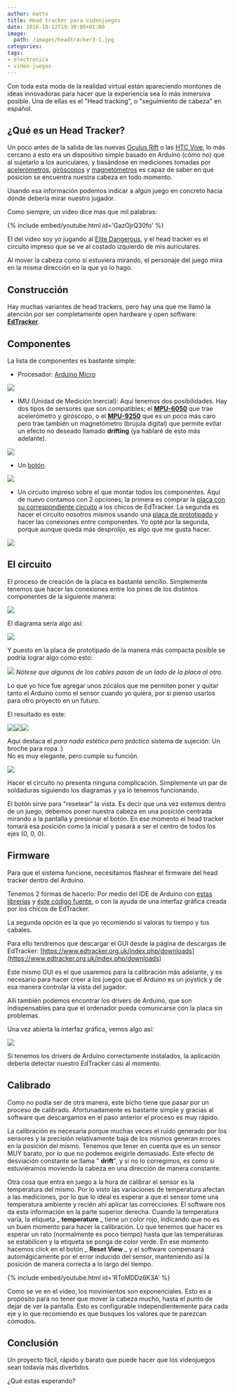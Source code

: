 ```yaml
---
author: matto
title: Head tracker para videojuegos
date: 2016-10-12T19:39:00+01:00
image: 
  path: /images/headtracker3-1.jpg
categories:
tags:
- electronica
- video-juegos
---
```


Con toda esta moda de la realidad virtual están apareciendo montones de ideas innovadoras para hacer que la experiencia sea lo más inmersiva posible. Una de ellas es el "Head tracking", o "seguimiento de cabeza" en español.

## ¿Qué es un Head Tracker?

Un poco antes de la salida de las nuevas [Oculus Rift](https://www3.oculus.com/en-us/rift/) o las [HTC Vive](https://www.vive.com/eu/product/), lo más cercano a esto era un dispositivo simple basado en Arduino (cómo no) que al sujetarlo a los auriculares, y basándose en mediciones tomadas por [acelerómetros](https://es.wikipedia.org/wiki/Aceler%C3%B3metro), [giróscopos](https://es.wikipedia.org/wiki/Gir%C3%B3scopo) y [magnetómetros](https://es.wikipedia.org/wiki/Magnet%C3%B3metro) es capaz de saber en qué posicion se encuentra nuestra cabeza en todo momento.

Usando esa información podemos indicar a algún juego en concreto hacia dónde debería mirar nuestro jugador.

Como siempre, un video dice mas que mil palabras:

{% include embed/youtube.html id='GazOjrQ30fo' %}

El del video soy yo jugando al [Elite Dangerous](https://www.elitedangerous.com/), y el head tracker es el circuito impreso que se ve al costado izquierdo de mis auriculares.

Al mover la cabeza como si estuviera mirando, el personaje del juego mira en la misma dirección en la que yo lo hago.

## Construcción

Hay muchas variantes de head trackers, pero hay una que me llamó la atención por ser completamente open hardware y open software: **[EdTracker](https://www.edtracker.org.uk/)**.

## Componentes

La lista de componentes es bastante simple:

- Procesador: [Arduino Micro](https://www.arduino.cc/en/Main/ArduinoBoardMicro) &nbsp;

![](/images/arduino2.jpg)

- IMU (Unidad de Medición Inercial): Aquí tenemos dos posibilidades. Hay dos tipos de sensores que son compatibles; el **[MPU-6050](https://playground.arduino.cc/Main/MPU-6050)** que trae acelerómetro y giróscopo, o el **[MPU-9250](https://www.sparkfun.com/products/13762)** que es un poco más caro pero trae también un magnetómetro (brújula digital) que permite evitar un efecto no deseado llamado **drifting** (ya hablaré de esto más adelante). &nbsp;

![](/images/accelerometer.jpg)

- Un [botón](https://www.sparkfun.com/products/9190). 

![](/images/button.jpg)

- Un circuito impreso sobre el que montar todos los componentes. Aquí de nuevo contamos con 2 opciones; la primera es comprar la [placa con su correspondiente circuito](https://www.edtracker.co.uk/shop/my-basket/edtracker-diy-pcb) a los chicos de EdTracker. La segunda es hacer el circuito nosotros mismos usando una [placa de prototipado](https://www.sparkfun.com/products/12702) y hacer las conexiones entre componentes. Yo opté por la segunda, porque aunque queda más desprolijo, es algo que me gusta hacer. 

![](/images/protoboard.jpg)

## El circuito

El proceso de creación de la placa es bastante sencillo. Simplemente tenemos que hacer las conexiones entre los pines de los distintos componentes de la siguiente manera:

![](/images/pinout.png)

El diagrama sería algo así:

![](/images/circuit-1.png)

Y puesto en la placa de prototipado de la manera más compacta posible se podría lograr algo como esto:

![](/images/circuit2.png)
_Nótese que algunos de los cables pasan de un lado de la placa al otro._

Lo que yo hice fue agregar unos zócalos que me permiten poner y quitar tanto el Arduino como el sensor cuando yo quiera, por si pienso usarlos para otro proyecto en un futuro.

El resultado es este:

![](/images/headtracker1.jpg)![](/images/headtracker2.jpg)![](/images/headtracker3.jpg)

Aquí destaca el _para nada estético pero práctico_ sistema de sujeción: Un broche para ropa :)  
No es muy elegante, pero cumple su función.

![](/images/headtracker4.jpg)

Hacer el circuito no presenta ninguna complicación. Simplemente un par de soldaduras siguiendo los diagramas y ya lo tenemos funcionando.

El botón sirve para "resetear" la vista. Es decir que una vez estemos dentro de un juego, debemos poner nuestra cabeza en una posición centrada mirando a la pantalla y presionar el botón. En ese momento el head tracker tomará esa posición como la inicial y pasará a ser el centro de todos los ejes (0, 0, 0).

## Firmware

Para que el sistema funcione, necesitamos flashear el firmware del head tracker dentro del Arduino.

Tenemos 2 formas de hacerlo: Por medio del IDE de Arduino con [estas librerías](https://github.com/brumster/EDTracker2_ArduinoHardware) y [éste código fuente](https://github.com/brumster/EDTracker2), o con la ayuda de una interfaz gráfica creada por los chicos de EdTracker.

La segunda opción es la que yo recomiendo si valoras tu tiempo y tus cabales.

Para ello tendremos que descargar el GUI desde la página de descargas de EdTracker: [https://www.edtracker.org.uk/index.php/downloads](https://www.edtracker.org.uk/index.php/downloads)

Este mismo GUI es el que usaremos para la calibración más adelante, y es necesario para hacer creer a los juegos que el Arduino es un joystick y de esa manera controlar la vista del jugador.

Allí también podemos encontrar los drivers de Arduino, que son indispensables para que el ordenador pueda comunicarse con la placa sin problemas.

Una vez abierta la interfaz gráfica, vemos algo así:

![](/images/config.jpg)

Si tenemos los drivers de Arduino correctamente instalados, la aplicación debería detectar nuestro EdTracker casi al momento.

## Calibrado

Como no podía ser de otra manera, este bicho tiene que pasar por un proceso de calibrado. Afortunadamente es bastante simple y gracias al software que descargamos en el paso anterior el proceso es muy rápido.

La calibración es necesaria porque muchas veces el ruido generado por los sensores y la precisión relativamente baja de los mismos generan errores en la posición del mismo. Tenemos que tener en cuenta que es un sensor MUY barato, por lo que no podemos exigirle demasiado. Este efecto de desviación constante se llama " **drift**", y si no lo corregimos, es como si estuviéramos moviendo la cabeza en una dirección de manera constante.

Otra cosa que entra en juego a la hora de calibrar el sensor es la temperatura del mismo. Por lo visto las variaciones de temperatura afectan a las mediciones, por lo que lo ideal es esperar a que el sensor tome una temperatura ambiente y recién ahí aplicar las correcciones. El software nos da esta información en la parte superior derecha. Cuando la temperatura varía, la etiqueta _ **temperature** _ tiene un color rojo, indicando que no es un buen momento para hacer la calibración. Lo que tenemos que hacer es esperar un rato (normalmente es poco tiempo) hasta que las temperaturas se estabilicen y la etiqueta se ponga de color verde. En ese momento hacemos click en el botón _ **Reset View** _ y el software compensará automágicamente por el error inducido del sensor, manteniendo así la posición de manera correcta a lo largo del tiempo.

{% include embed/youtube.html id='RToMDDz6K3A' %}

Como se ve en el video, los movimientos son exponenciales. Esto es a propósito para no tener que mover la cabeza mucho, hasta el punto de dejar de ver la pantalla. Esto es configurable independientemente para cada eje y lo que recomiendo es que busques los valores que te parezcan cómodos.

## Conclusión

Un proyecto fácil, rápido y barato que puede hacer que los videojuegos sean todavía más divertidos.

¿Qué estas esperando?
